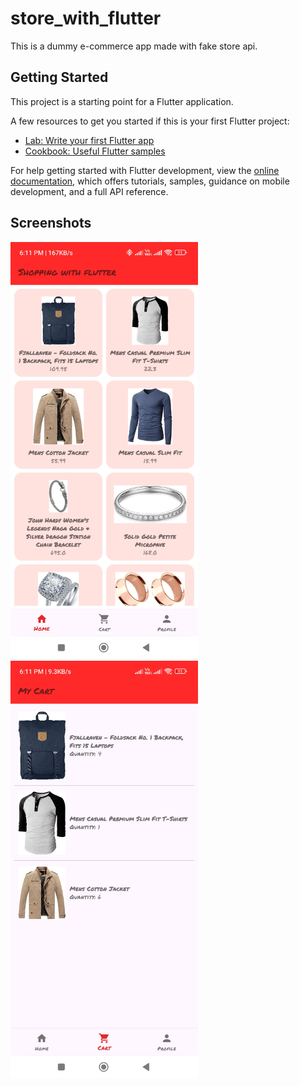 # store_with_flutter

This is a dummy e-commerce app made with fake store api.

## Getting Started

This project is a starting point for a Flutter application.

A few resources to get you started if this is your first Flutter project:

- [Lab: Write your first Flutter app](https://docs.flutter.dev/get-started/codelab)
- [Cookbook: Useful Flutter samples](https://docs.flutter.dev/cookbook)

For help getting started with Flutter development, view the
[online documentation](https://docs.flutter.dev/), which offers tutorials,
samples, guidance on mobile development, and a full API reference.

## Screenshots
<p>
<img src="https://github.com/SaurabhS120/store_with_flutter/blob/master/screenshots/screenshot-001-home.jpg" width="300"/>
<img src="https://github.com/SaurabhS120/store_with_flutter/blob/master/screenshots/screenshot-002-my-cart.jpg" width="300"/>
</p>
